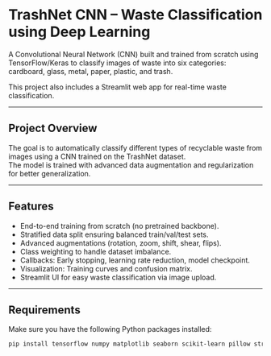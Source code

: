 # TrashNet CNN – Waste Classification using Deep Learning

A Convolutional Neural Network (CNN) built and trained from scratch using TensorFlow/Keras to classify images of waste into six categories:  
cardboard, glass, metal, paper, plastic, and trash.

This project also includes a Streamlit web app for real-time waste classification.

---

## Project Overview

The goal is to automatically classify different types of recyclable waste from images using a CNN trained on the TrashNet dataset.  
The model is trained with advanced data augmentation and regularization for better generalization.

---

## Features

- End-to-end training from scratch (no pretrained backbone).
- Stratified data split ensuring balanced train/val/test sets.
- Advanced augmentations (rotation, zoom, shift, shear, flips).
- Class weighting to handle dataset imbalance.
- Callbacks: Early stopping, learning rate reduction, model checkpoint.
- Visualization: Training curves and confusion matrix.
- Streamlit UI for easy waste classification via image upload.

---

## Requirements

Make sure you have the following Python packages installed:

```bash
pip install tensorflow numpy matplotlib seaborn scikit-learn pillow streamlit requests
